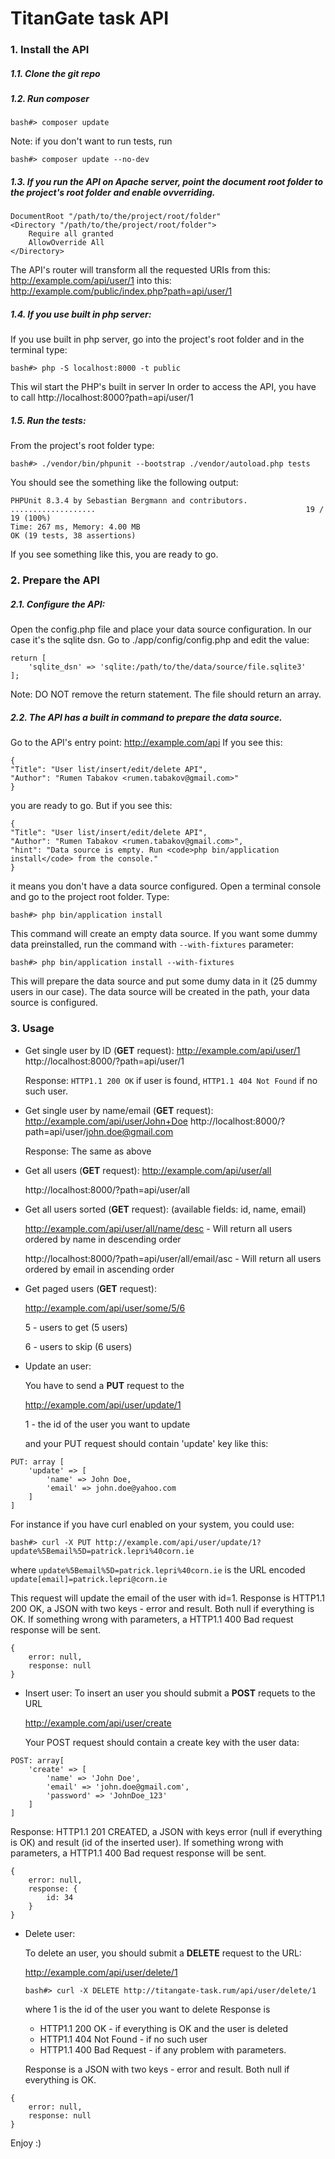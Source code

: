 # TitanGate task API

### 1. Install the API
##### 1.1. Clone the git repo
##### 1.2. Run composer
`bash#> composer update`

Note: if you don't want to run tests, run

`bash#> composer update --no-dev`
##### 1.3. If you run the API on Apache server, point the document root folder to the project's root folder and enable ovverriding.
```
DocumentRoot "/path/to/the/project/root/folder"
<Directory "/path/to/the/project/root/folder">
    Require all granted
    AllowOverride All
</Directory>
```
The API's router will transform all the requested URIs from this:
http://example.com/api/user/1
into this:
http://example.com/public/index.php?path=api/user/1

##### 1.4. If you use built in php server:
 If you use built in php server, go into the project's root folder and in the terminal type:
 
 ``bash#> php -S localhost:8000 -t public``
 
 This wil start the PHP's built in server
 In order to access the API, you have to call
 http://localhost:8000?path=api/user/1
 
 ##### 1.5. Run the tests:
 From the project's root folder type:
 
 ``bash#> ./vendor/bin/phpunit --bootstrap ./vendor/autoload.php tests``
 
 You should see the something like the following output:
```
PHPUnit 8.3.4 by Sebastian Bergmann and contributors.
...................                                               19 / 19 (100%)
Time: 267 ms, Memory: 4.00 MB
OK (19 tests, 38 assertions)
```

If you see something like this, you are ready to go.

### 2. Prepare the API
##### 2.1. Configure the API:
Open the config.php file and place your data source configuration. In our case it's the sqlite dsn. Go to ./app/config/config.php and edit the value:
```
return [
    'sqlite_dsn' => 'sqlite:/path/to/the/data/source/file.sqlite3'
];
```
Note: DO NOT remove the return statement. The file should return an array.

##### 2.2. The API has a built in command to prepare the data source.
Go to the API's entry point: http://example.com/api
If you see this:
```
{
"Title": "User list/insert/edit/delete API",
"Author": "Rumen Tabakov <rumen.tabakov@gmail.com>"
}
```
you are ready to go. But if you see this:
```
{
"Title": "User list/insert/edit/delete API",
"Author": "Rumen Tabakov <rumen.tabakov@gmail.com>",
"hint": "Data source is empty. Run <code>php bin/application install</code> from the console."
}
```
it means you don't have a data source configured. Open a terminal console and go to the project root folder. Type:

``bash#> php bin/application install``

This command will create an empty data source. If you want some dummy data preinstalled, run the command with ``--with-fixtures`` parameter:

``bash#> php bin/application install --with-fixtures``

This will prepare the data source and put some dumy data in it (25 dummy users in our case). The data source will be created in the path, your data source is configured.

### 3. Usage
- Get single user by ID (**GET** request):
http://example.com/api/user/1
http://localhost:8000/?path=api/user/1

    Response: ``HTTP1.1 200 OK`` if user is found, ``HTTP1.1 404 Not Found`` if no such user.

- Get single user by name/email (**GET** request):
http://example.com/api/user/John+Doe
http://localhost:8000/?path=api/user/john.doe@gmail.com

    Response: The same as above

- Get all users (**GET** request):
    http://example.com/api/user/all

    http://localhost:8000/?path=api/user/all

- Get all users sorted (**GET** request): (available fields: id, name, email)

    http://example.com/api/user/all/name/desc - Will return all users ordered by name in descending order
    
    http://localhost:8000/?path=api/user/all/email/asc - Will return all users ordered by email in ascending order

- Get paged users (**GET** request):

    http://example.com/api/user/some/5/6
    
    5 - users to get (5 users)
    
    6 - users to skip (6 users)

- Update an user:

    You have to send a **PUT** request to the
     
    http://example.com/api/user/update/1
    
    1 - the id of the user you want to update
    
    and your PUT request should contain 'update' key like this:
```
PUT: array [
    'update' => [
        'name' => John Doe,
        'email' => john.doe@yahoo.com
    ]
]
```
For instance if you have curl enabled on your system, you could use:

``bash#> curl -X PUT http://example.com/api/user/update/1?update%5Bemail%5D=patrick.lepri%40corn.ie``

where ``update%5Bemail%5D=patrick.lepri%40corn.ie`` is the URL encoded ``update[email]=patrick.lepri@corn.ie``

This request will update the email of the user with id=1.
Response is HTTP1.1 200 OK, a JSON with two keys - error and result. Both null if everything is OK. If something wrong with parameters, a HTTP1.1 400 Bad request response will be sent.
```
{
    error: null,
    response: null
}
```

- Insert user:
To insert an user you should submit a **POST** requets to the URL

    http://example.com/api/user/create

    Your POST request should contain a create key with the user data:
```
POST: array[
    'create' => [
        'name' => 'John Doe',
        'email' => 'john.doe@gmail.com',
        'password' => 'JohnDoe_123'
    ] 
]
```
Response: HTTP1.1 201 CREATED, a JSON with keys error (null if everything is OK) and result (id of the inserted user). If something wrong with parameters, a HTTP1.1 400 Bad request response will be sent.
```
{
    error: null,
    response: {
        id: 34
    }
}
```

- Delete user:

    To delete an user, you should submit a **DELETE** request to the URL:
    
    http://example.com/api/user/delete/1
    
    ``bash#> curl -X DELETE http://titangate-task.rum/api/user/delete/1``
    
    where 1 is the id of the user you want to delete
    Response is
     
    - HTTP1.1 200 OK  - if everything is OK and the user is deleted
    - HTTP1.1 404 Not Found - if no such user
    - HTTP1.1 400 Bad Request - if any problem with parameters.
    
    Response is a JSON with two keys - error and result. Both null if everything is OK. 
```
{
    error: null,
    response: null
}
```

Enjoy :)

